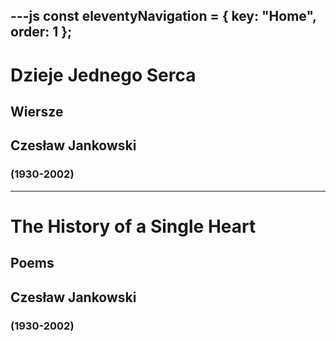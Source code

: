 ---js
const eleventyNavigation = {
	key: "Home",
	order: 1
};
---

# Dzieje Jednego Serca

## Wiersze

## Czesław Jankowski 
### (1930-2002)

<hr>

# The History of a Single Heart

## Poems

## Czesław Jankowski 
### (1930-2002)
